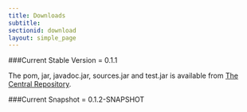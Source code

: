 ```yaml
---
title: Downloads
subtitle:
sectionid: download
layout: simple_page
---
```


###Current Stable Version = 0.1.1


The pom, jar, javadoc.jar, sources.jar and test.jar is available from <a href="http://search.maven.org/#search|ga|1|datasketches">The Central Repository</a>.


###Current Snapshot = 0.1.2-SNAPSHOT

